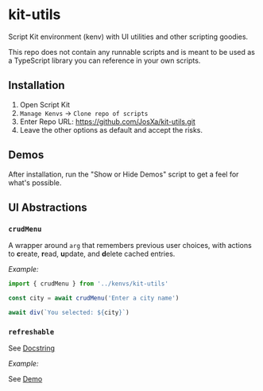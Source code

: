 # kit-utils

Script Kit environment (kenv) with UI utilities and other scripting goodies.

This repo does not contain any runnable scripts and is meant to be used as a TypeScript library you can reference in your own scripts.

## Installation

1. Open Script Kit
2. `Manage Kenvs` -> `Clone repo of scripts`
3. Enter Repo URL: https://github.com/JosXa/kit-utils.git
4. Leave the other options as default and accept the risks.

## Demos

After installation, run the "Show or Hide Demos" script to get a feel for what's possible.

## UI Abstractions

### `crudMenu`

A wrapper around `arg` that remembers previous user choices, with actions to **c**reate, **r**ead, **u**pdate, and **d**elete cached entries.

_Example:_

```ts
import { crudMenu } from '../kenvs/kit-utils'

const city = await crudMenu('Enter a city name')

await div(`You selected: ${city}`)
```

### `refreshable`

See [Docstring](https://github.com/JosXa/kit-utils/tree/main/src/refreshable.ts#L6-L37)

_Example:_

See [Demo](https://github.com/JosXa/kit-utils/tree/main/scripts/refreshable-demo.ts)
